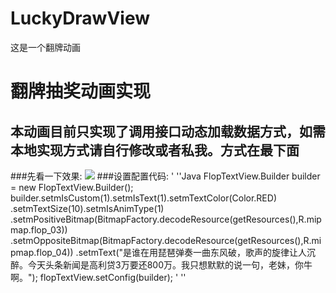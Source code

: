 # LuckyDrawView
这是一个翻牌动画


翻牌抽奖动画实现
====
本动画目前只实现了调用接口动态加载数据方式，如需本地实现方式请自行修改或者私我。方式在最下面
----
###先看一下效果:
![](https://img-blog.csdn.net/20180520153858920)
###设置配置代码:
' ''Java
FlopTextView.Builder builder = new FlopTextView.Builder();
                builder.setmIsCustom(1).setmIsText(1).setmTextColor(Color.RED)
                        .setmTextSize(10).setmIsAnimType(1)
                        .setmPositiveBitmap(BitmapFactory.decodeResource(getResources(),R.mipmap.flop_03))
                        .setmOppositeBitmap(BitmapFactory.decodeResource(getResources(),R.mipmap.flop_04))
                        .setmText("是谁在用琵琶弹奏一曲东风破，歌声的旋律让人沉醉。今天头条新闻是高利贷3万要还800万。我只想默默的说一句，老妹，你牛啊。");
                flopTextView.setConfig(builder);
' ''


